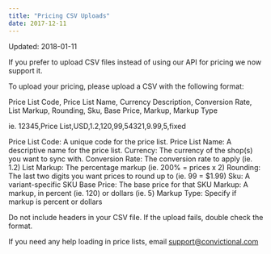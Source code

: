 ```yaml
---
title: "Pricing CSV Uploads"
date: 2017-12-11
---
```


Updated: 2018-01-11

If you prefer to upload CSV files instead of using our API for pricing we now support it.

To upload your pricing, please upload a CSV with the following format:

Price List Code, Price List Name, Currency Description, Conversion Rate, List Markup, Rounding, Sku, Base Price, Markup, Markup Type

ie. 12345,Price List,USD,1.2,120,99,54321,9.99,5,fixed

Price List Code: A unique code for the price list.
Price List Name: A descriptive name for the price list.
Currency: The currency of the shop(s) you want to sync with.
Conversion Rate: The conversion rate to apply (ie. 1.2)
List Markup: The percentage markup (ie. 200% = prices x 2)
Rounding: The last two digits you want prices to round up to (ie. 99 = $1.99)
Sku: A variant-specific SKU
Base Price: The base price for that SKU
Markup: A markup, in percent (ie. 120) or dollars (ie. 5)
Markup Type: Specify if markup is percent or dollars

Do not include headers in your CSV file. If the upload fails, double check the format.

If you need any help loading in price lists, email [support@convictional.com](mailto:support@convictional.com)
